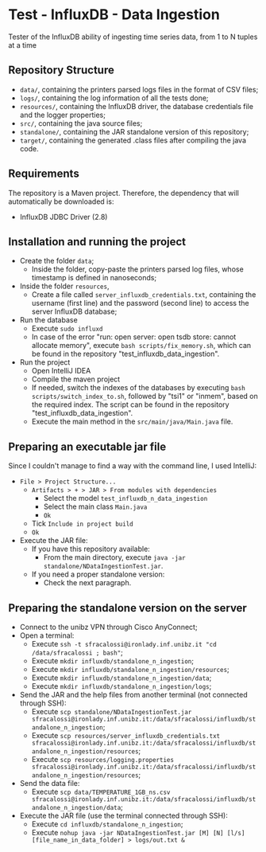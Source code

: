 # Test - InfluxDB - Data Ingestion

Tester of the InfluxDB ability of ingesting time series data, from 1 to N tuples at a time

## Repository Structure
-   `data/`, containing the printers parsed logs files in the format of CSV files;
-   `logs/`, containing the log information of all the tests done;
-   `resources/`, containing the InfluxDB driver, the database credentials file and the logger properties;
-   `src/`, containing the java source files;
-   `standalone/`, containing the JAR standalone version of this repository;
-   `target/`, containing the generated .class files after compiling the java code.

## Requirements
The repository is a Maven project. Therefore, the dependency that will automatically be downloaded is:
-   InfluxDB JDBC Driver (2.8)

## Installation and running the project
-   Create the folder `data`;
    -   Inside the folder, copy-paste the printers parsed log files, whose timestamp is defined in nanoseconds;
-   Inside the folder `resources`,
    -   Create a file called `server_influxdb_credentials.txt`, containing the username (first line) and the password (second line) to access the server InfluxDB database;
-   Run the database
    -   Execute `sudo influxd`
    -   In case of the error "run: open server: open tsdb store: cannot allocate memory", execute `bash scripts/fix_memory.sh`, which can be found in the repository "test_influxdb_data_ingestion".
-   Run the project
    -   Open IntelliJ IDEA
    -   Compile the maven project
    -   If needed, switch the indexes of the databases by executing `bash scripts/switch_index_to.sh`, followed by "tsi1" or "inmem", based on the required index. The script can be found in the repository "test_influxdb_data_ingestion".
    -   Execute the main method in the `src/main/java/Main.java` file.
    

## Preparing an executable jar file
Since I couldn't manage to find a way with the command line, I used IntelliJ:
-   `File > Project Structure... `
    -   `Artifacts > + > JAR > From modules with dependencies`
        -   Select the model `test_influxdb_n_data_ingestion`
        -   Select the main class `Main.java`
        -   `Ok`
    -   Tick `Include in project build`
    -   `Ok`
-   Execute the JAR file:
    -   If you have this repository available:
        -   From the main directory, execute `java -jar standalone/NDataIngestionTest.jar`.
    -   If you need a proper standalone version:
        -   Check the next paragraph.

## Preparing the standalone version on the server
-   Connect to the unibz VPN through Cisco AnyConnect;
-   Open a terminal:
    -   Execute `ssh -t sfracalossi@ironlady.inf.unibz.it "cd /data/sfracalossi ; bash"`;
    -   Execute `mkdir influxdb/standalone_n_ingestion`;
    -   Execute `mkdir influxdb/standalone_n_ingestion/resources`;
    -   Execute `mkdir influxdb/standalone_n_ingestion/data`;
    -   Execute `mkdir influxdb/standalone_n_ingestion/logs`;
-   Send the JAR and the help files from another terminal (not connected through SSH):
    -   Execute `scp standalone/NDataIngestionTest.jar sfracalossi@ironlady.inf.unibz.it:/data/sfracalossi/influxdb/standalone_n_ingestion`;
    -   Execute `scp resources/server_influxdb_credentials.txt sfracalossi@ironlady.inf.unibz.it:/data/sfracalossi/influxdb/standalone_n_ingestion/resources`;
    -   Execute `scp resources/logging.properties sfracalossi@ironlady.inf.unibz.it:/data/sfracalossi/influxdb/standalone_n_ingestion/resources`;
-   Send the data file:
    -   Execute `scp data/TEMPERATURE_1GB_ns.csv sfracalossi@ironlady.inf.unibz.it:/data/sfracalossi/influxdb/standalone_n_ingestion/data`;
-   Execute the JAR file (use the terminal connected through SSH):
    -   Execute `cd influxdb/standalone_n_ingestion`;
    -   Execute `nohup java -jar NDataIngestionTest.jar [M] [N] [l/s] [file_name_in_data_folder] > logs/out.txt &`
